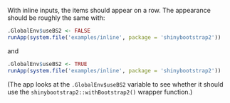 With inline inputs, the items should appear on a row. The appearance should be roughly the same with:

```R
.GlobalEnv$useBS2 <- FALSE
runApp(system.file('examples/inline', package = 'shinybootstrap2'))
```

and

```R
.GlobalEnv$useBS2 <- TRUE
runApp(system.file('examples/inline', package = 'shinybootstrap2'))
```

(The app looks at the `.GlobalEnv$useBS2` variable to see whether it should use the `shinybootstrap2::withBootstrap2()` wrapper function.)

